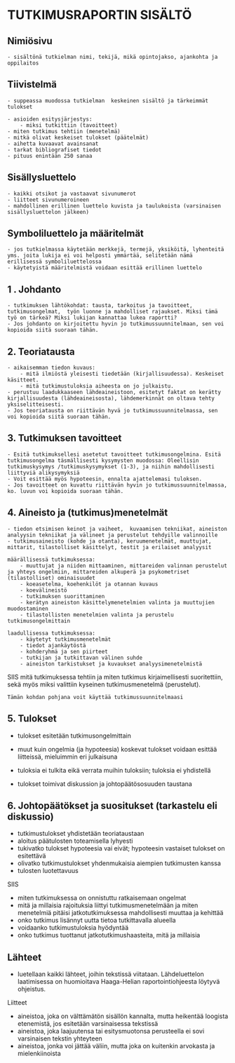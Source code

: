 # TUTKIMUSRAPORTIN SISÄLTÖ


## Nimiösivu
	- sisältönä tutkielman nimi, tekijä, mikä opintojakso, ajankohta ja oppilaitos

## Tiivistelmä
	- suppeassa muodossa tutkielman  keskeinen sisältö ja tärkeimmät tulokset

	- asioiden esitysjärjestys:
		- miksi tutkittiin (tavoitteet)
	- miten tutkimus tehtiin (menetelmä)
	- mitkä olivat keskeiset tulokset (päätelmät)
	- aihetta kuvaavat avainsanat
	- tarkat bibliografiset tiedot
	- pituus enintään 250 sanaa

## Sisällysluettelo
	- kaikki otsikot ja vastaavat sivunumerot
	- liitteet sivunumeroineen
	- mahdollinen erillinen luettelo kuvista ja taulukoista (varsinaisen sisällysluettelon jälkeen)
 
## Symboliluettelo ja määritelmät
	- jos tutkielmassa käytetään merkkejä, termejä, yksiköitä, lyhenteitä yms. joita lukija ei voi helposti ymmärtää, selitetään nämä erillisessä symboliluettelossa
	- käytetyistä määritelmistä voidaan esittää erillinen luettelo

## 1 . Johdanto

	- tutkimuksen lähtökohdat: tausta, tarkoitus ja tavoitteet, tutkimusongelmat,  työn luonne ja mahdolliset rajaukset. Miksi tämä työ on tärkeä? Miksi lukijan kannattaa lukea raportti?
	- Jos johdanto on kirjoitettu hyvin jo tutkimussuunnitelmaan, sen voi kopioida siitä suoraan tähän.

## 2. Teoriatausta

	- aikaisemman tiedon kuvaus:
		- mitä ilmiöstä yleisesti tiedetään (kirjallisuudessa). Keskeiset käsitteet.
		- mitä tutkimustuloksia aiheesta on jo julkaistu. 
	- perustuu laadukkaaseen lähdeaineistoon, esitetyt faktat on kerätty kirjallisuudesta (lähdeaineisosta), lähdemerkinnät on oltava tehty yksiselitteisesti.
	- Jos teoriatausta on riittävän hyvä jo tutkimussuunnitelmassa, sen voi kopioida siitä suoraan tähän.

## 3. Tutkimuksen tavoitteet

	- Esitä tutkimuksellesi asetetut tavoitteet tutkimusongelmina. Esitä tutkimusongelma täsmällisesti kysymysten muodossa: Oleellisin tutkimuskysymys /tutkimuskysymykset (1-3), ja niihin mahdollisesti liittyviä alikysymyksiä
	- Voit esittää myös hypoteesin, ennalta ajattelemasi tuloksen.
	- Jos tavoitteet on kuvattu riittävän hyvin jo tutkimussuunnitelmassa, ko. luvun voi kopioida suoraan tähän. 

## 4. Aineisto ja (tutkimus)menetelmät

	- tiedon etsimisen keinot ja vaiheet,  kuvaamisen tekniikat, aineiston analyysin tekniikat ja välineet ja perustelut tehdyille valinnoille
	- tutkimusaineisto (kohde ja otanta), keruumenetelmät, muuttujat, mittarit, tilastolliset käsittelyt, testit ja erilaiset analyysit

	määrällisessä tutkimuksessa: 
		- muuttujat ja niiden mittaaminen, mittareiden valinnan perustelut ja yhteys ongelmiin, mittareiden alkuperä ja psykometriset (tilastolliset) ominaisuudet
		- koeasetelma, koehenkilöt ja otannan kuvaus
		- koevälineistö
		- tutkimuksen suorittaminen
		- kerätyn aineiston käsittelymenetelmien valinta ja muuttujien muodostaminen
		- tilastollisten menetelmien valinta ja perustelu tutkimusongelmittain

	laadullisessa tutkimuksessa:
		- käytetyt tutkimusmenetelmät
		- tiedot ajankäytöstä
		- kohderyhmä ja sen piirteet
		- tutkijan ja tutkittavan välinen suhde
		- aineiston tarkistukset ja kuvaukset analyysimenetelmistä

SIIS mitä tutkimuksessa tehtiin ja miten tutkimus kirjaimellisesti suoritettiin, sekä myös miksi valittiin kyseinen tutkimusmenetelmä (perustelut).

	Tämän kohdan pohjana voit käyttää tutkimussuunnitelmaasi

## 5. Tulokset
- tulokset esitetään tutkimusongelmittain
- muut kuin ongelmia (ja hypoteesia) koskevat tulokset voidaan esittää liitteissä, mieluimmin eri julkaisuna
- tuloksia ei tulkita eikä verrata muihin tuloksiin; tuloksia ei yhdistellä

- tulokset toimivat diskussion ja johtopäätösosuuden taustana





## 6. Johtopäätökset ja suositukset (tarkastelu eli diskussio) 

- tutkimustulokset yhdistetään teoriataustaan
- aloitus päätulosten toteamisella lyhyesti
- tukivatko tulokset hypoteesia vai eivät; hypoteesin vastaiset tulokset on esitettävä
- olivatko tutkimustulokset yhdenmukaisia aiempien tutkimusten kanssa
- tulosten luotettavuus

SIIS
- miten tutkimuksessa on onnistuttu ratkaisemaan ongelmat
- mitä ja millaisia rajoituksia liittyi tutkimusmenetelmään ja miten menetelmiä pitäisi jatkotutkimuksessa mahdollisesti muuttaa ja kehittää
- onko tutkimus lisännyt uutta tietoa tutkittavalla alueella
- voidaanko tutkimustuloksia hyödyntää
- onko tutkimus tuottanut jatkotutkimushaasteita, mitä ja millaisia



## Lähteet

- luetellaan kaikki lähteet, joihin tekstissä viitataan. Lähdeluettelon laatimisessa on huomioitava Haaga-Helian raportointiohjeesta löytyvä ohjeistus.


Liitteet
- aineistoa, joka on välttämätön sisällön kannalta, mutta heikentää loogista etenemistä, jos esitetään varsinaisessa tekstissä
- aineistoa, joka laajuutensa tai esitysmuotonsa perusteella ei sovi varsinaisen tekstin yhteyteen
- aineistoa, jonka voi jättää väliin, mutta joka on kuitenkin arvokasta ja mielenkiinoista
